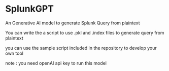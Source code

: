 # SplunkGPT
An Generative AI model to generate Splunk Query from plaintext

You can write the a script to use .pkl and .index files to generate query from plaintext

you can use the sample script included in the repository to develop your own tool


note : you need openAI api key to run this model


